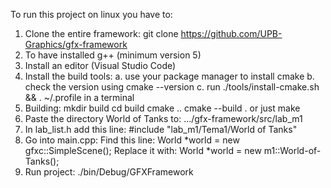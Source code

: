 To run this project on linux you have to:

1. Clone the entire framework:
   git clone https://github.com/UPB-Graphics/gfx-framework
2. To have installed g++ (minimum version 5)
3. Install an editor (Visual Studio Code)
4. Install the build tools:
  a. use your package manager to install cmake
  b. check the version using cmake --version
  c. run ./tools/install-cmake.sh && . ~/.profile in a terminal
5. Building:
  mkdir build
  cd build
  cmake ..
  cmake --build . or just make
6. Paste the directory World of Tanks to: .../gfx-framework/src/lab_m1
7. In lab_list.h add this line: #include "lab_m1/Tema1/World of Tanks"
8. Go into main.cpp:
  Find this line: World *world = new gfxc::SimpleScene();
  Replace it with: World *world = new m1::World-of-Tanks();
9. Run project: ./bin/Debug/GFXFramework
